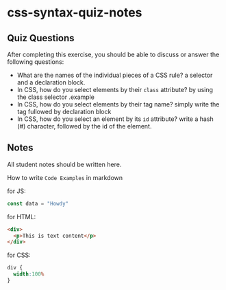# css-syntax-quiz-notes

## Quiz Questions

After completing this exercise, you should be able to discuss or answer the following questions:

- What are the names of the individual pieces of a CSS rule?
a selector and a declaration block.
- In CSS, how do you select elements by their `class` attribute?
by using the class selector .example
- In CSS, how do you select elements by their tag name?
simply write the tag fullowed by declaration block
- In CSS, how do you select an element by its `id` attribute?
write a hash (#) character, followed by the id of the element.

## Notes

All student notes should be written here.


How to write `Code Examples` in markdown

for JS:
```javascript
const data = "Howdy"
```

for HTML:
```html
<div>
  <p>This is text content</p>
</div>
```

for CSS:
```css
div {
  width:100%
}
```
